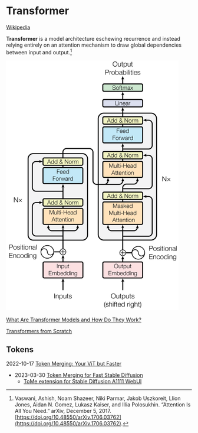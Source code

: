 # Transformer
[Wikipedia](https://en.wikipedia.org/wiki/Transformer_(machine_learning_model))

**Transformer** is a model architecture eschewing recurrence and instead relying entirely on an attention mechanism to draw global dependencies between input and output.[^allyouneed]

![](images/transformer.png)

[What Are Transformer Models and How Do They Work?](https://txt.cohere.com/what-are-transformer-models/)

[Transformers from Scratch](https://e2eml.school/transformers.html)

## Tokens
2022-10-17 [Token Merging: Your ViT but Faster](https://github.com/facebookresearch/ToMe)
- 2023-03-30 [Token Merging for Fast Stable Diffusion](https://github.com/dbolya/tomesd)
  - [ToMe extension for Stable Diffusion A1111 WebUI](https://github.com/SLAPaper/a1111-sd-webui-tome)


[^allyouneed]: Vaswani, Ashish, Noam Shazeer, Niki Parmar, Jakob Uszkoreit, Llion Jones, Aidan N. Gomez, Lukasz Kaiser, and Illia Polosukhin. “Attention Is All You Need.” arXiv, December 5, 2017. [https://doi.org/10.48550/arXiv.1706.03762](https://doi.org/10.48550/arXiv.1706.03762).